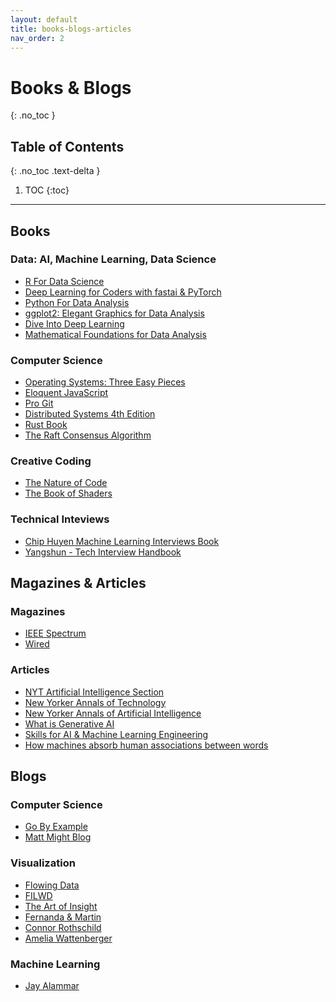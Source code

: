 ```yaml
---
layout: default 
title: books-blogs-articles
nav_order: 2
---
```


# Books & Blogs 
{: .no_toc }

## Table of Contents
{: .no_toc .text-delta }

1. TOC
{:toc}

---

## Books 
### Data: AI, Machine Learning, Data Science
* [R For Data Science](https://r4ds.hadley.nz/)
* [Deep Learning for Coders with fastai & PyTorch](https://course.fast.ai/Resources/book.html)
* [Python For Data Analysis](https://wesmckinney.com/book/)
* [ggplot2: Elegant Graphics for Data Analysis](https://ggplot2-book.org/)
* [Dive Into Deep Learning](https://d2l.ai/)
* [Mathematical Foundations for Data Analysis](https://mathfordata.github.io/)

### Computer Science
* [Operating Systems: Three Easy Pieces](https://pages.cs.wisc.edu/~remzi/OSTEP/)
* [Eloquent JavaScript](https://eloquentjavascript.net/index.html)
* [Pro Git](https://git-scm.com/book/en/v2)
* [Distributed Systems 4th Edition](https://www.distributed-systems.net/index.php/books/ds4/)
* [Rust Book](https://rust-book.cs.brown.edu/)
* [The Raft Consensus Algorithm](https://raft.github.io/)

### Creative Coding 
* [The Nature of Code](https://nature-of-code-2nd-edition.netlify.app/)
* [The Book of Shaders](https://thebookofshaders.com/)

### Technical Inteviews
* [Chip Huyen Machine Learning Interviews Book](https://huyenchip.com/ml-interviews-book/)
* [Yangshun - Tech Interview Handbook](https://www.techinterviewhandbook.org/)

## Magazines & Articles 
### Magazines
* [IEEE Spectrum](https://spectrum.ieee.org/)
* [Wired](https://www.wired.com/)

### Articles
* [NYT Artificial Intelligence Section](https://www.nytimes.com/spotlight/artificial-intelligence)
* [New Yorker Annals of Technology](https://www.newyorker.com/tech/annals-of-technology)
* [New Yorker Annals of Artificial Intelligence](https://www.newyorker.com/science/annals-of-artificial-intelligence)
* [What is Generative AI](https://spectrum.ieee.org/woebot)
* [Skills for AI & Machine Learning Engineering](https://spectrum.ieee.org/your-next-great-ai-engineer)
* [How machines absorb human associations between words](https://artsandculture.google.com/story/xgVxw84BWGgnLg?hl=en)

## Blogs 
### Computer Science 
* [Go By Example](https://gobyexample.com/)
* [Matt Might Blog](https://matt.might.net/articles/)

### Visualization
* [Flowing Data](https://flowingdata.com/)
* [FILWD](https://filwd.substack.com/)
* [The Art of Insight](https://theartofinsight.substack.com/)
* [Fernanda & Martin](https://medium.com/@hint_fm)
* [Connor Rothschild](https://connorrothschild.github.io/v4/post)
* [Amelia Wattenberger](https://wattenberger.com/)

### Machine Learning 
* [Jay Alammar](https://jalammar.github.io/)
